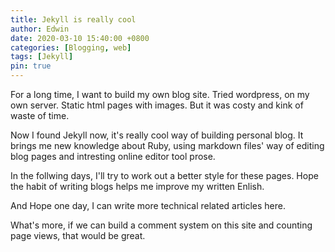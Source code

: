 ```yaml
---
title: Jekyll is really cool
author: Edwin
date: 2020-03-10 15:40:00 +0800
categories: [Blogging, web]
tags: [Jekyll]
pin: true
---
```


For a long time, I want to build my own blog site. Tried wordpress, on my own server. Static html pages with images. But it was costy and kink of waste of time.

Now I found Jekyll now, it's really cool way of building personal blog. It brings me new knowledge about Ruby, using markdown files' way of editing blog pages and intresting online editor tool prose.

In the follwing days, I'll try to work out a better style for these pages. Hope the habit of writing blogs helps me improve my written Enlish.

And Hope one day, I can write more technical related articles here.

What's more, if we can build a comment system on this site and counting page views,  that would be great.
